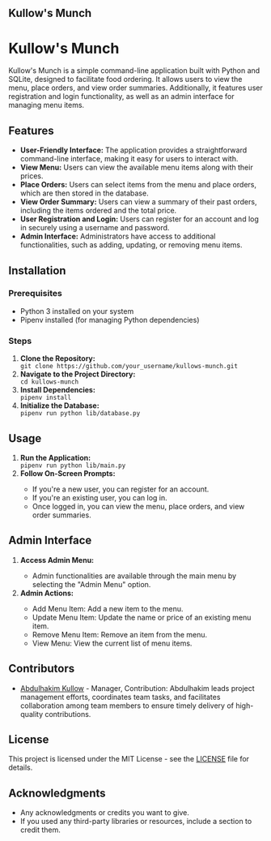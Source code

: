 
## Kullow's Munch

<h1>Kullow's Munch</h1>

<p>Kullow's Munch is a simple command-line application built with Python and SQLite, designed to facilitate food ordering. It allows users to view the menu, place orders, and view order summaries. Additionally, it features user registration and login functionality, as well as an admin interface for managing menu items.</p>

<h2>Features</h2>

<ul>
  <li><strong>User-Friendly Interface:</strong> The application provides a straightforward command-line interface, making it easy for users to interact with.</li>
  <li><strong>View Menu:</strong> Users can view the available menu items along with their prices.</li>
  <li><strong>Place Orders:</strong> Users can select items from the menu and place orders, which are then stored in the database.</li>
  <li><strong>View Order Summary:</strong> Users can view a summary of their past orders, including the items ordered and the total price.</li>
  <li><strong>User Registration and Login:</strong> Users can register for an account and log in securely using a username and password.</li>
  <li><strong>Admin Interface:</strong> Administrators have access to additional functionalities, such as adding, updating, or removing menu items.</li>
</ul>

<h2>Installation</h2>

<h3>Prerequisites</h3>

<ul>
  <li>Python 3 installed on your system</li>
  <li>Pipenv installed (for managing Python dependencies)</li>
</ul>

<h3>Steps</h3>

<ol>
  <li><strong>Clone the Repository:</strong></li>
  <code>git clone https://github.com/your_username/kullows-munch.git</code>
  
  <li><strong>Navigate to the Project Directory:</strong></li>
  <code>cd kullows-munch</code>
  
  <li><strong>Install Dependencies:</strong></li>
  <code>pipenv install</code>
  
  <li><strong>Initialize the Database:</strong></li>
  <code>pipenv run python lib/database.py</code>
</ol>

<h2>Usage</h2>

<ol>
  <li><strong>Run the Application:</strong></li>
  <code>pipenv run python lib/main.py</code>

  <li><strong>Follow On-Screen Prompts:</strong></li>
  <ul>
    <li>If you're a new user, you can register for an account.</li>
    <li>If you're an existing user, you can log in.</li>
    <li>Once logged in, you can view the menu, place orders, and view order summaries.</li>
  </ul>
</ol>

<h2>Admin Interface</h2>

<ol>
  <li><strong>Access Admin Menu:</strong></li>
  <ul>
    <li>Admin functionalities are available through the main menu by selecting the "Admin Menu" option.</li>
  </ul>

  <li><strong>Admin Actions:</strong></li>
  <ul>
    <li>Add Menu Item: Add a new item to the menu.</li>
    <li>Update Menu Item: Update the name or price of an existing menu item.</li>
    <li>Remove Menu Item: Remove an item from the menu.</li>
    <li>View Menu: View the current list of menu items.</li>
  </ul>
</ol>

<h2>Contributors</h2>

<ul>
  <li><a href="https://github.com/kullow-thoughts">Abdulhakim Kullow</a> - Manager, Contribution: Abdulhakim leads project management efforts, coordinates team tasks, and facilitates collaboration among team members to ensure timely delivery of high-quality contributions.</li>

</ul>

<h2>License</h2>

<p>This project is licensed under the MIT License - see the <a href="LICENSE">LICENSE</a> file for details.</p>

<h2>Acknowledgments</h2>

<ul>
  <li>Any acknowledgments or credits you want to give.</li>
  <li>If you used any third-party libraries or resources, include a section to credit them.</li>
</ul>
